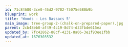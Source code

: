 ```yaml
---
id: 71c84680-3ce0-46d2-9702-75075e580b9b
blueprint: work
title: 'Woods - Les Bassacs 5'
main_image: tree-group-2-(chalk-on-prepared-paper).jpg
parent: 2cb48eb0-af49-4c19-8d74-d33fbde615ea
updated_by: 7fc42862-88cf-4231-8a06-3e1f93ee1fbb
updated_at: 1676303532
---
```

